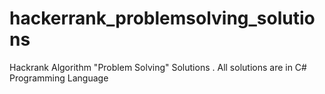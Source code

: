 # hackerrank_problemsolving_solutions
Hackrank Algorithm "Problem Solving"  Solutions . All solutions are in C# Programming Language
